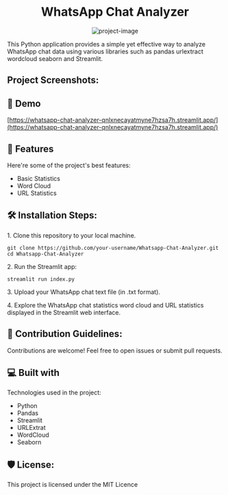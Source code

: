 <h1 align="center" id="title">WhatsApp Chat Analyzer</h1>

<p align="center"><img src="https://socialify.git.ci/neerajcodes888/Whatsapp-Chat-Analyzer/image?description=1&amp;descriptionEditable=&amp;font=Bitter&amp;language=1&amp;name=1&amp;owner=1&amp;pattern=Charlie%20Brown&amp;stargazers=1&amp;theme=Dark" alt="project-image"></p>

<p id="description">This Python application provides a simple yet effective way to analyze WhatsApp chat data using various libraries such as pandas urlextract wordcloud seaborn and Streamlit.</p>
<h2>Project Screenshots:</h2>





<h2>🚀 Demo</h2>

[https://whatsapp-chat-analyzer-qnlxnecayatmyne7hzsa7h.streamlit.app/](https://whatsapp-chat-analyzer-qnlxnecayatmyne7hzsa7h.streamlit.app/)

  
  
<h2>🧐 Features</h2>

Here're some of the project's best features:

*   Basic Statistics
*   Word Cloud
*   URL Statistics

<h2>🛠️ Installation Steps:</h2>

<p>1. Clone this repository to your local machine.</p>

```
git clone https://github.com/your-username/Whatsapp-Chat-Analyzer.git cd Whatsapp-Chat-Analyzer
```

<p>2. Run the Streamlit app:</p>

```
streamlit run index.py
```

<p>3. Upload your WhatsApp chat text file (in .txt format).</p>

<p>4. Explore the WhatsApp chat statistics word cloud and URL statistics displayed in the Streamlit web interface.</p>

<h2>🍰 Contribution Guidelines:</h2>

Contributions are welcome! Feel free to open issues or submit pull requests.

  
  
<h2>💻 Built with</h2>

Technologies used in the project:

*   Python
*   Pandas
*   Streamlit
*   URLExtrat
*   WordCloud
*   Seaborn

  <h2>🛡️ License:</h2>

This project is licensed under the MIT Licence


